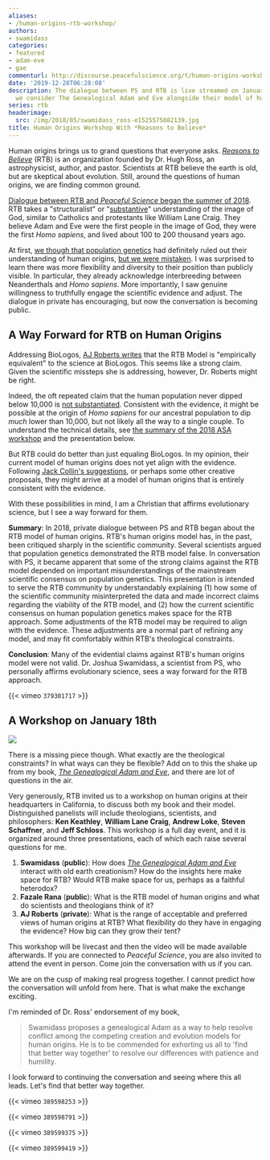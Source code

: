 ```yaml
---
aliases:
- /human-origins-rtb-workshop/
authors:
- swamidass
categories:
- featured
- adam-eve
- gae
commenturl: http://discourse.peacefulscience.org/t/human-origins-workshop-with-reasons-to-believe-january-2020/9110
date: '2019-12-28T06:28:08'
description: The dialogue between PS and RTB is live streamed on January 18th, as
  we consider The Genealogical Adam and Eve alongside their model of human origins.
series: rtb
headerimage:
  src: /img/2018/05/swamidass_ross-e1525575082139.jpg
title: Human Origins Workshop With *Reasons to Believe*
---
```


Human origins brings us to grand questions that everyone asks. *[Reasons to Believe](http://reasons.org)* (RTB) is an organization founded by Dr. Hugh Ross, an astrophysicist, author, and pastor. Scientists at RTB believe the earth is old, but are skeptical about evolution. Still, around the questions of human origins, we are finding common ground.

[Dialogue between RTB and *Peaceful Science* began the summer of 2018](https://peacefulscience.org/assess-rtb-model/). RTB takes a "structuralist" or "[substantive](https://en.wikipedia.org/wiki/Image_of_God#Substantive)" understanding of the image of God, similar to Catholics and protestants like William Lane Craig. They believe Adam and Eve were the first people in the image of God, they were the first *Homo sapiens*, and lived about 100 to 200 thousand years ago.

At first, [we though that population genetics](https://peacefulscience.org/invitation-to-rana/) had definitely ruled out their understanding of human origins, [but we were mistaken](https://peacefulscience.org/assess-rtb-model/). I was surprised to learn there was more flexibility and diversity to their position than publicly visible. In particular, they already acknowledge interbreeding between Neanderthals and *Homo sapiens*. More importantly, I saw genuine willingness to truthfully engage the scientific evidence and adjust. The dialogue in private has encouraging, but now the conversation is becoming public.

## A Way Forward for RTB on Human Origins

Addressing BioLogos, [AJ Roberts writes](https://reasons.org/explore/blogs/theorems-theology/read/theorems-theology/2019/12/19/how-can-christians-disagree-over-adam-and-eve) that the RTB Model is "empirically equivalent" to the science at BioLogos. This seems like a strong claim. Given the scientific missteps she is addressing, however, Dr. Roberts might be right.

Indeed, the oft repeated claim that the human population never dipped below 10,000 is [not substantiated](https://discourse.peacefulscience.org/t/heliocentric-certainty-against-a-bottleneck-of-two/61). Consistent with the evidence, it might be possible at the origin of *Homo sapiens* for our ancestral population to dip *much* lower than 10,000, but not likely all the way to a single couple. To understand the technical details, see [the summary of the 2018 ASA workshop](http://peacefulscience.org/three-stories-on-adam/) and the presentation below.

But RTB could do better than just equaling BioLogos. In my opinion, their current model of human origins does not yet align with the evidence. Following [Jack Collin's suggestions](https://byfaithonline.com/the-case-for-adam-and-eve-our-conversation-with-c-john-collins/), or perhaps some other creative proposals, they might arrive at a model of human origins that is entirely consistent with the evidence.

With these possibilities in mind, I am a Christian that affirms evolutionary science, but I see a way forward for them.

**Summary**: In 2018, private dialogue between PS and RTB began about the RTB model of human origins. RTB's human origins model has, in the past, been critiqued sharply in the scientific community. Several scientists argued that population genetics demonstrated the RTB model false. In conversation with PS, it became apparent that some of the strong claims against the RTB model depended on important misunderstandings of the mainstream scientific consensus on population genetics. This presentation is intended to serve the RTB community by understandably explaining (1) how some of the scientific community misinterpreted the data and made incorrect claims regarding the viability of the RTB model, and (2) how the current scientific consensus on human population genetics makes space for the RTB approach. Some adjustments of the RTB model may be required to align with the evidence. These adjustments are a normal part of refining any model, and may fit comfortably within RTB's theological constraints.

**Conclusion**: Many of the evidential claims against RTB's human origins model were not valid. Dr. Joshua Swamidass, a scientist from PS, who personally affirms evolutionary science, sees a way forward for the RTB approach.

{{< vimeo `379301717` >}}

## A Workshop on January 18th

![](/img/2019/12/humanorigins_eventbanner243279471f8666f3b463ff00002b9606.jpg)

There is a missing piece though. What exactly are the theological constraints? In what ways can they be flexible? Add on to this the shake up from my book, *[The Genealogical Adam and Eve](https://ivpress.com/the-genealogical-adam-and-eve)*, and there are lot of questions in the air.

Very generously, RTB invited us to a workshop on human origins at their headquarters in California, to discuss both my book and their model. Distinguished panelists will include theologians, scientists, and philosophers: **Ken Keathley**, **William Lane Craig**, **Andrew Loke**, **Steven Schaffner**, and **Jeff Schloss**. This workshop is a full day event, and it is organized around three presentations, each of which each raise several questions for me.

1.  **Swamidass** (**public**): How does [*The Genealogical Adam and Eve*](https://www.ivpress.com/the-genealogical-adam-and-eve) interact with old earth creationism? How do the insights here make space for RTB? Would RTB make space for us, perhaps as a faithful heterodox?
2.  **Fazale Rana** (**public**): What is the RTB model of human origins and what do scientists and theologians think of it?
3.  **AJ Roberts** (**private**): What is the range of acceptable and preferred views of human origins at RTB? What flexibility do they have in engaging the evidence? How big can they grow their tent?

This workshop will be livecast and then the video will be made available afterwards. If you are connected to *Peaceful Science*, you are also invited to attend the event in person. Come join the conversation with us if you can.

We are on the cusp of making real progress together. I cannot predict how the conversation will unfold from here. That is what make the exchange exciting.

I'm reminded of Dr. Ross' endorsement of my book,

> Swamidass proposes a genealogical Adam as a way to help resolve conflict among the competing creation and evolution models for human origins. He is to be commended for exhorting us all to 'find that better way together' to resolve our differences with patience and humility.

I look forward to continuing the conversation and seeing where this all leads. Let's find that better way together.

{{< vimeo `389598253` >}}


{{< vimeo `389598791` >}}

{{< vimeo `389599375` >}}

{{< vimeo `389599419` >}}

